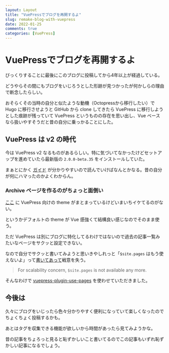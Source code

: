 ```yaml
---
layout: Layout
title: "VuePressでブログを再開するよ"
slug: remake-blog-with-vuepress
date: 2022-01-25
comments: true
categories: [VuePress]
---
```


# VuePressでブログを再開するよ
びっくりすることに最後にこのブログに投稿してから4年以上が経過している。

どうやらその間にもブログをいじろうとした形跡が見つかったが何かしらの理由で断念したらしい。

おそらくその当時の自分と似たような動機（Octopressから移行したい）で Hugo に移行させようと GitHub から clone してきたら VuePress に移行しようとした痕跡が残っていて VuePress というものの存在を思い出し、Vue ベースなら扱いやすそうだと昔の自分に乗っかることにした。

## VuePress は v2 の時代
今は VuePress v2 なるものがあるらしい。特に気づいてなかったけどセットアップを進めていたら最新版の `2.0.0-beta.35` をインストールしていた。

まぁとにかく [ガイド](https://v2.vuepress.vuejs.org/) が分かりやすいので読んでいけばなんとかなる。昔の自分が何にハマったのかよくわからん。

### Archive ページを作るのがちょっと面倒い
[ここ](https://github.com/vuepress/awesome-vuepress) に VuePress 向けの theme がまとまっているけどいまいちイケてるのがない。

というかデフォルトの theme が Vue 感強くて結構良い感じなのでそのまま使う。

ただ VuePress は別にブログに特化してるわけではないので過去の記事一覧みたいなページをサクッと設定できない。

なので自分でサクッと書いてみようと思いきやしれっと「`$site.pages` はもう使えないよ」って[書いてあって](https://v2.vuepress.vuejs.org/guide/migration.html#for-plugin-authors)戦意を失う。

> For scalability concern, `$site.pages` is not available any more.

そんなわけで [vuepress-plugin-use-pages](https://github.com/monsat/vuepress-plugin-use-pages) を使わせていただきました。

## 今後は
久々にブログをいじったら色々分かりやすく便利になっていて楽しくなったのでちょくちょく投稿するかも。

あとはタグを収集できる機能が欲しいから時間があったら見てみようかな。

昔の記事をちょろっと見ると恥ずかしいこと書いてるのでこの記事もいずれ恥ずかしい記事になるでしょう。
